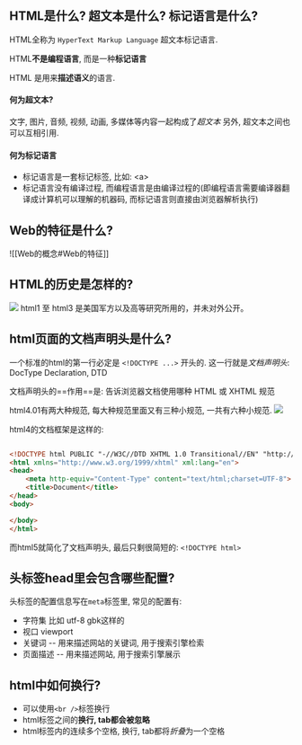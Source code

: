 ## HTML是什么? 超文本是什么? 标记语言是什么?
HTML全称为 `HyperText Markup Language` 超文本标记语言.

HTML**不是编程语言**, 而是一种**标记语言**

HTML 是用来**描述语义**的语言.

#### 何为超文本?
文字, 图片, 音频, 视频, 动画, 多媒体等内容一起构成了*超文本*
另外, 超文本之间也可以互相引用.

#### 何为标记语言
- 标记语言是一套标记标签, 比如: \<a\>
- 标记语言没有编译过程, 而编程语言是由编译过程的(即编程语言需要编译器翻译成计算机可以理解的机器码, 而标记语言则直接由浏览器解析执行)


## Web的特征是什么?
![[Web的概念#Web的特征]]


## HTML的历史是怎样的?
![](https://picture-bed-1301848969.cos.ap-shanghai.myqcloud.com/20220531194122.png)
html1 至 html3 是美国军方以及高等研究所用的，并未对外公开。
## html页面的文档声明头是什么?
一个标准的html的第一行必定是 `<!DOCTYPE ...>` 开头的.
这一行就是*文档声明头*: DocType Declaration, DTD

文档声明头的==作用==是: 告诉浏览器文档使用哪种 HTML 或 XHTML 规范


html4.01有两大种规范, 每大种规范里面又有三种小规范, 一共有六种小规范.
![](https://picture-bed-1301848969.cos.ap-shanghai.myqcloud.com/20220531195033.png)


html4的文档框架是这样的:
```html

<!DOCTYPE html PUBLIC "-//W3C//DTD XHTML 1.0 Transitional//EN" "http://www.w3.org/TR/xhtml1/DTD/xhtml1-transitional.dtd">
<html xmlns="http://www.w3.org/1999/xhtml" xml:lang="en">
<head>
	<meta http-equiv="Content-Type" content="text/html;charset=UTF-8">
	<title>Document</title>
</head>
<body>

</body>
</html>

```

而html5就简化了文档声明头, 最后只剩很简短的: `<!DOCTYPE html>`

## 头标签head里会包含哪些配置?
头标签的配置信息写在`meta`标签里, 常见的配置有:
- 字符集 比如 utf-8 gbk这样的
- 视口 viewport
- 关键词 -- 用来描述网站的关键词, 用于搜索引擎检索
- 页面描述 -- 用来描述网站, 用于搜索引擎展示

## html中如何换行?
- 可以使用`<br />`标签换行
- html标签之间的**换行, tab都会被忽略**
- html标签内的连续多个空格, 换行, tab都将*折叠*为一个空格
